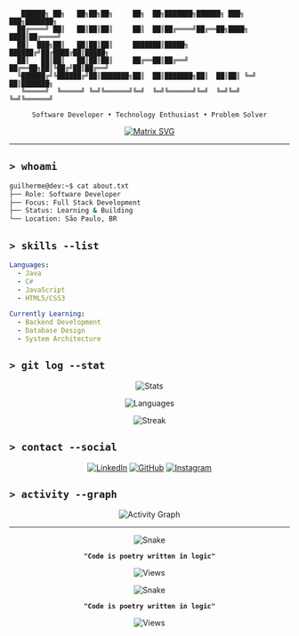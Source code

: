 ```
   ██████╗ ██╗   ██╗██╗██╗     ██╗  ██╗███████╗██████╗ ███╗   ███╗███████╗
  ██╔════╝ ██║   ██║██║██║     ██║  ██║██╔════╝██╔══██╗████╗ ████║██╔════╝
  ██║  ███╗██║   ██║██║██║     ███████║█████╗  ██████╔╝██╔████╔██║█████╗  
  ██║   ██║██║   ██║██║██║     ██╔══██║██╔══╝  ██╔══██╗██║╚██╔╝██║██╔══╝  
  ╚██████╔╝╚██████╔╝██║███████╗██║  ██║███████╗██║  ██║██║ ╚═╝ ██║███████╗
   ╚═════╝  ╚═════╝ ╚═╝╚══════╝╚═╝  ╚═╝╚══════╝╚═╝  ╚═╝╚═╝     ╚═╝╚══════╝
```

<div align="center">

`Software Developer • Technology Enthusiast • Problem Solver`

[![Matrix SVG](https://raw.githubusercontent.com/rodrigograca31/rodrigograca31/master/matrix.svg)](https://matrix.org/)

</div>

---

## `> whoami`

```bash
guilherme@dev:~$ cat about.txt
├── Role: Software Developer
├── Focus: Full Stack Development  
├── Status: Learning & Building
└── Location: São Paulo, BR
```

## `> skills --list`

```yaml
Languages:
  - Java
  - C#
  - JavaScript
  - HTML5/CSS3

Currently Learning:
  - Backend Development
  - Database Design
  - System Architecture
```

## `> git log --stat`

<div align="center">

![Stats](https://github-readme-stats.vercel.app/api?username=guillcodes&show_icons=true&theme=dark&hide_border=true&bg_color=0d1117&title_color=58a6ff&icon_color=1f6feb&text_color=c9d1d9&hide_title=true)

![Languages](https://github-readme-stats.vercel.app/api/top-langs/?username=guillcodes&theme=dark&hide_border=true&bg_color=0d1117&title_color=58a6ff&text_color=c9d1d9&layout=compact&langs_count=6)

![Streak](https://github-readme-streak-stats.herokuapp.com?user=guillcodes&theme=dark&hide_border=true&background=0D1117&stroke=58A6FF&ring=1F6FEB&fire=58A6FF&currStreakLabel=C9D1D9)

</div>

## `> contact --social`

<div align="center">

[![LinkedIn](https://img.shields.io/badge/LinkedIn-0A66C2?style=flat-square&logo=linkedin&logoColor=white)](https://www.linkedin.com/in/guilherme-candida-de-amorim-222989343/)
[![GitHub](https://img.shields.io/badge/GitHub-181717?style=flat-square&logo=github&logoColor=white)](https://github.com/guillcodes)
[![Instagram](https://img.shields.io/badge/Instagram-E4405F?style=flat-square&logo=instagram&logoColor=white)](https://www.instagram.com/amorimg1/)

</div>

## `> activity --graph`

<div align="center">

![Activity Graph](https://github-readme-activity-graph.vercel.app/graph?username=guillcodes&theme=github-compact&hide_border=true&bg_color=0d1117&color=58a6ff&line=1f6feb&point=c9d1d9)

</div>

---

<div align="center">

![Snake](https://raw.githubusercontent.com/guillcodes/guillcodes/output/github-contribution-grid-snake-dark.svg)

**`"Code is poetry written in logic"`**

![Views](https://komarev.com/ghpvc/?username=guillcodes&color=58a6ff&style=flat-square&label=visitors)

</div>

<div align="center">

![Snake](https://raw.githubusercontent.com/guillcodes/guillcodes/output/github-contribution-grid-snake-dark.svg)

**`"Code is poetry written in logic"`**

![Views](https://komarev.com/ghpvc/?username=guillcodes&color=58a6ff&style=flat-square&label=visitors)

</div>
